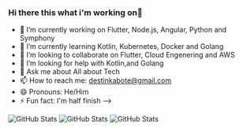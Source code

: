 
### Hi there  this what i'm working on👋

- 🔭 I’m currently working on Flutter, Node.js, Angular, Python and Symphony
- 🌱 I’m currently learning Kotlin, Kubernetes, Docker and Golang
- 👯 I’m looking to collaborate on Flutter, Cloud Engenering and AWS
- 🤔 I’m looking for help with Kotlin,and Golang
- 💬 Ask me about All about Tech
- 📫 How to reach me: destinkabote@gmail.com
- 😄 Pronouns: He/Him
- ⚡ Fun fact: I'm half finish
-->


![GitHub Stats](https://github-readme-stats.vercel.app/api?username=Destin-Lupaya&theme=radical)
 ![GitHub Stats](https://github-readme-streak-stats.herokuapp.com/?user=Destin-Lupaya&theme=radical)
![GitHub Stats](https://github-profile-trophy.vercel.app/?username=Destin-Lupaya)

